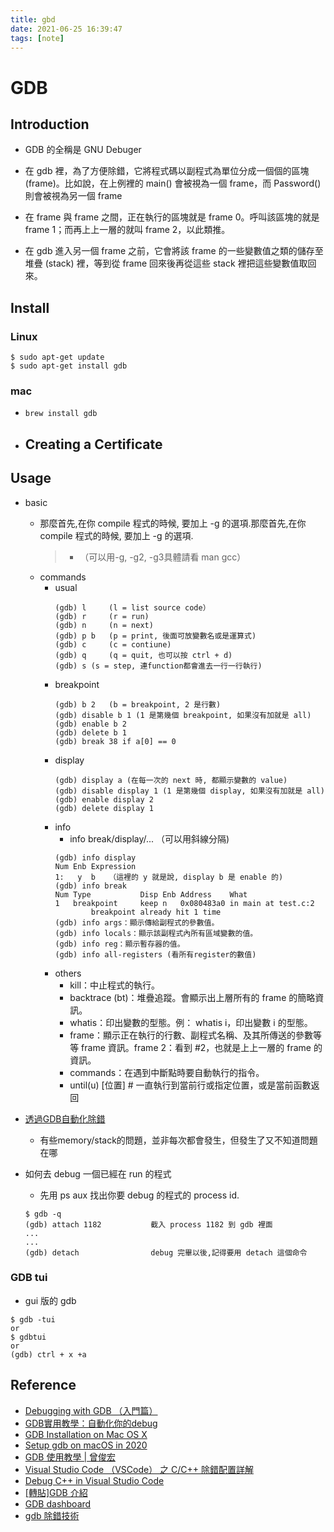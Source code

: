 ```yaml
---
title: gbd
date: 2021-06-25 16:39:47
tags: [note]
---
```


# GDB

## Introduction
- GDB 的全稱是 GNU Debuger
- 在 gdb 裡，為了方便除錯，它將程式碼以副程式為單位分成一個個的區塊 (frame)。比如說，在上例裡的 main() 會被視為一個 frame，而 Password() 則會被視為另一個 frame

- 在 frame 與 frame 之間，正在執行的區塊就是 frame 0。呼叫該區塊的就是 frame 1；而再上上一層的就叫 frame 2，以此類推。

- 在 gdb 進入另一個 frame 之前，它會將該 frame 的一些變數值之類的儲存至堆疊 (stack) 裡，等到從 frame 回來後再從這些 stack 裡把這些變數值取回來。

<!--more-->
## Install
### Linux
```
$ sudo apt-get update
$ sudo apt-get install gdb
```
### mac
- `brew install gdb`
- Creating a Certificate
    - 
## Usage
- basic
    - 那麼首先,在你 compile 程式的時候, 要加上 -g 的選項.那麼首先,在你 compile 程式的時候, 要加上 -g 的選項.
        > - （可以用-g, -g2, -g3具體請看 man gcc）
    - commands
        - usual
            ```
            (gdb) l		(l = list source code）
            (gdb) r		(r = run)
            (gdb) n		(n = next)
            (gdb) p b	(p = print, 後面可放變數名或是運算式)
            (gdb) c     (c = contiune)
            (gdb) q		(q = quit, 也可以按 ctrl + d)
            (gdb) s (s = step, 連function都會進去一行一行執行)
            ```
        - breakpoint
            ```
            (gdb) b 2	(b = breakpoint, 2 是行數)
            (gdb) disable b 1 (1 是第幾個 breakpoint, 如果沒有加就是 all)
            (gdb) enable b 2
            (gdb) delete b 1
            (gdb) break 38 if a[0] == 0
            ```
        - display
            ```
            (gdb) display a	(在每一次的 next 時, 都顯示變數的 value)
            (gdb) disable display 1 (1 是第幾個 display, 如果沒有加就是 all)
            (gdb) enable display 2
            (gdb) delete display 1
            ```
        - info
            - info break/display/... （可以用斜線分隔)
            ```
            (gdb) info display 
            Num Enb Expression
            1:   y  b	（這裡的 y 就是說, display b 是 enable 的)
            (gdb) info break
            Num Type           Disp Enb Address    What
            1   breakpoint     keep n   0x080483a0 in main at test.c:2
                    breakpoint already hit 1 time
            (gdb) info args：顯示傳給副程式的參數值。
            (gdb) info locals：顯示該副程式內所有區域變數的值。
            (gdb) info reg：顯示暫存器的值。
            (gdb) info all-registers (看所有register的數值)
            ```
        - others
            - kill：中止程式的執行。
            - backtrace (bt)：堆疊追蹤。會顯示出上層所有的 frame 的簡略資訊。
            - whatis：印出變數的型態。例： whatis i，印出變數 i 的型態。
            - frame：顯示正在執行的行數、副程式名稱、及其所傳送的參數等等 frame 資訊。frame 2：看到 #2，也就是上上一層的 frame 的資訊。
            - commands：在遇到中斷點時要自動執行的指令。
            - until(u) [位置] # 一直執行到當前行或指定位置，或是當前函數返回

- [透過GDB自動化除錯](https://jasonblog.github.io/note/gdb/gdbshi_yong_jiao_xue_ff1a_zi_dong_hua_ni_de_debug.html)
    - 有些memory/stack的問題，並非每次都會發生，但發生了又不知道問題在哪
- 如何去 debug 一個已經在 run 的程式
    - 先用 ps aux 找出你要 debug 的程式的 process id.
    ```
    $ gdb -q
    (gdb) attach 1182			截入 process 1182 到 gdb 裡面
    ...
    ...
    (gdb) detach				debug 完畢以後,記得要用 detach 這個命令
    ```

### GDB tui
- gui 版的 gdb
```
$ gdb -tui
or
$ gdbtui
or
(gdb) ctrl + x +a 
```


## Reference
- [Debugging with GDB （入門篇）](http://www.study-area.org/goldencat/debug.htm)
- [GDB實用教學：自動化你的debug](https://jasonblog.github.io/note/gdb/gdbshi_yong_jiao_xue_ff1a_zi_dong_hua_ni_de_debug.html)
- [GDB Installation on Mac OS X](https://www.ics.uci.edu/~pattis/common/handouts/macmingweclipse/allexperimental/mac-gdb-install.html)
- [Setup gdb on macOS in 2020](https://dev.to/jasonelwood/setup-gdb-on-macos-in-2020-489k)
- [GDB 使用教學 | 曾俊宏](https://henrybear327.gitbooks.io/gitbook_tutorial/content/Linux/GDB/index.html)
- [Visual Studio Code （VSCode） 之 C/C++ 除錯配置詳解](https://www.itread01.com/content/1546218741.html)
- [Debug C++ in Visual Studio Code](https://code.visualstudio.com/docs/cpp/cpp-debug)
- [\[轉貼\]GDB 介紹](https://b8807053.pixnet.net/blog/post/336154079-%5b%e8%bd%89%e8%b2%bc%5dgdb-%e4%bb%8b%e7%b4%b9)
- [GDB dashboard](https://github.com/cyrus-and/gdb-dashboard)
- [gdb 除錯技術](https://jasonblog.github.io/note/gdb/187.html)